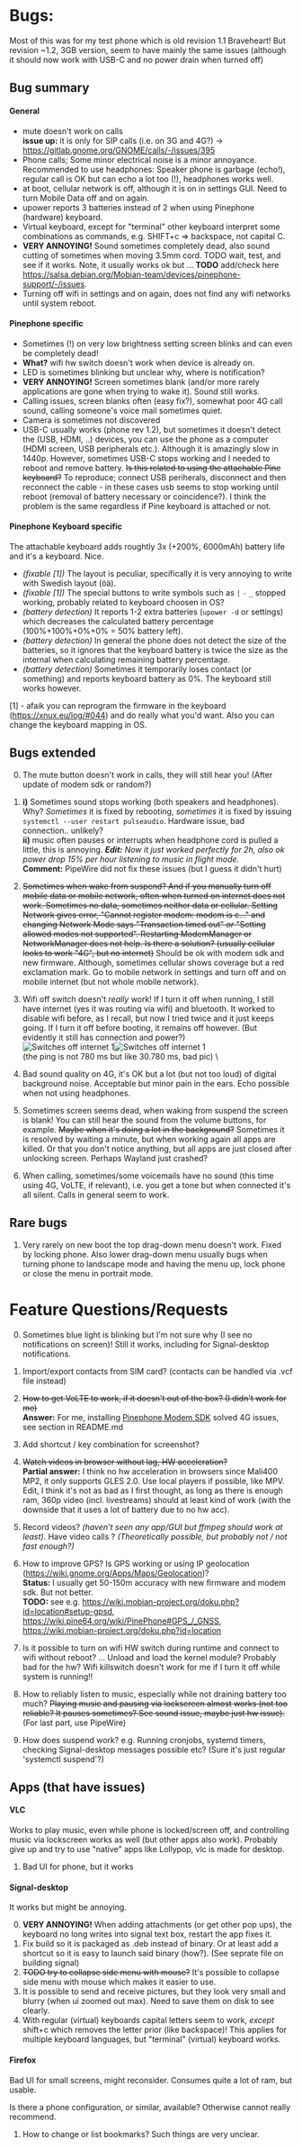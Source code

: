# Bugs:

Most of this was for my test phone which is old revision 1.1 Braveheart! But revision ~1.2, 3GB version, seem to have mainly the same issues (although it should now work with USB-C and no power drain when turned off) 

## Bug summary

#### General
- mute doesn't work on calls\
**issue up:** it is only for SIP calls (i.e. on 3G and 4G?) -> https://gitlab.gnome.org/GNOME/calls/-/issues/395
- Phone calls; Some minor electrical noise is a minor annoyance. Recommended to use headphones: Speaker phone is garbage (echo!), regular call is OK but can echo a lot too (!), headphones works well.
- at boot, cellular network is off, although it is on in settings GUI. Need to turn Mobile Data off and on again.
- upower reports 3 batteries instead of 2 when using Pinephone (hardware) keyboard.
- Virtual keyboard, except for "terminal" other keyboard interpret some combinations as commands, e.g. SHIFT+c => backspace, not capital C.
- **VERY ANNOYING!** Sound sometimes completely dead, also sound cutting of sometimes when moving 3.5mm cord. TODO wait, test, and see if it works. Note, it usually works ok but ... **TODO** add/check here https://salsa.debian.org/Mobian-team/devices/pinephone-support/-/issues.
- Turning off wifi in settings and on again, does not find any wifi networks until system reboot.

#### Pinephone specific

- Sometimes (!) on very low brightness setting screen blinks and can even be completely dead!
- **What?** wifi hw switch doesn't work when device is already on.
- LED is sometimes blinking but unclear why, where is notification?
- **VERY ANNOYING!** Screen sometimes blank (and/or more rarely applications are gone when trying to wake it). Sound still works.
- Calling issues, screen blanks often (easy fix?), somewhat poor 4G call sound, calling someone's voice mail sometimes quiet.
- Camera is sometimes not discovered 
- USB-C usually works (phone rev 1.2), but sometimes it doesn't detect the (USB, HDMI, ..) devices, you can use the phone as a computer (HDMI screen, USB peripherals etc.). Although it is amazingly slow in 1440p. However, sometimes USB-C stops working and I needed to reboot and remove battery. ~~Is this related to using the attachable Pine keyboard?~~ To reproduce; connect USB periherals, disconnect and then reconnect the cable - in these cases usb seems to stop working until reboot (removal of battery necessary or coincidence?). I think the problem is the same regardless if Pine keyboard is attached or not.

#### Pinephone Keyboard specific

The attachable keyboard adds roughtly 3x (+200%, 6000mAh) battery life and it's a keyboard. Nice.

- _(fixable [1])_ The layout is peculiar, specifically it is very annoying to write with Swedish layout (öä).
- _(fixable [1])_ The special buttons to write symbols such as `|` `-` `_` stopped working, probably related to keyboard choosen in OS?
- _(battery detection)_ It reports 1-2 extra batteries (`upower -d` or settings) which decreases the calculated battery percentage (100%+100%+0%+0% = 50% battery left).
- _(battery detection)_ In general the phone does not detect the size of the batteries, so it ignores that the keyboard battery is twice the size as the internal when calculating remaining battery percentage.
- _(battery detection)_ Sometimes it temporarily loses contact (or something) and reports keyboard battery as 0%. The keyboard still works however.

[1] - afaik you can reprogram the firmware in the keyboard (https://xnux.eu/log/#044) and do really what you'd want. Also you can change the keyboard mapping in OS.



## Bugs extended

0. The mute button doesn't work in calls, they will still hear you! (After update of modem sdk or random?)

1. **i)** Sometimes sound stops working (both speakers and headphones). Why? _Sometimes_ it is fixed by rebooting, _sometimes_ it is fixed by issuing `systemctl --user restart pulseaudio`. Hardware issue, bad connection.. unlikely? \
**ii)** music often pauses or interrupts when headphone cord is pulled a little, this is annoying. _**Edit:** Now it just worked perfectly for 2h, also ok power drop 15% per hour listening to music in flight mode._ \
**Comment:** PipeWire did not fix these issues (but I guess it didn't hurt)

2. ~~Sometimes when wake from suspend? And if you manually turn off mobile data or mobile network, often when turned on internet does not work. Sometimes no data, sometimes neither data or cellular. Setting Network gives error, "Cannot register modem: modem is c..." and changing Network Mode says "Transaction timed out" _or_ "Setting allowed modes not supported". Restarting ModemManager or NetworkManager does not help. Is there a solution? (usually cellular looks to work "4G", but no internet)~~ Should be ok with modem sdk and new firmware. Although, sometimes cellular shows coverage but a red exclamation mark. Go to mobile network in settings and turn off and on mobile internet (but not whole mobile network).

3. Wifi off switch doesn't _really_ work! If I turn it off when running, I still have internet (yes it was routing via wifi) and bluetooth. It worked to disable wifi before, as I recall, but now I tried twice and it just keeps going. If I turn it off before booting, it remains off however. (But evidently it still has connection and power?) \
![Switches off internet 1](pics/wifi_switch_off.jpg)![Switches off internet 1](pics/wifi_switch_off_internet.jpg) \
(the ping is not 780 ms but like 30.780 ms, bad pic) \

4. Bad sound quality on 4G, it's OK but a lot (but not too loud) of digital background noise. Acceptable but minor pain in the ears. Echo possible when not using headphones.

5. Sometimes screen seems dead, when waking from suspend the screen is blank! You can still hear the sound from the volume buttons, for example. ~~Maybe when it's doing a lot in the background?~~ Sometimes it is resolved by waiting a minute, but when working again all apps are killed. Or that you don't notice anything, but all apps are just closed after unlocking screen. Perhaps Wayland just crashed?

6. When calling, sometimes/some voicemails have no sound (this time using 4G, VoLTE, if relevant), i.e. you get a tone but when connected it's all silent. Calls in general seem to work.

## Rare bugs

1. Very rarely on new boot the top drag-down menu doesn't work. Fixed by locking phone. Also lower drag-down menu usually bugs when turning phone to landscape mode and having the menu up, lock phone or close the menu in portrait mode.


# Feature Questions/Requests

0. Sometimes blue light is blinking but I'm not sure why (I see no notifications on screen)! Still it works, including for Signal-desktop notifications.
1. Import/export contacts from SIM card? (contacts can be handled via .vcf file instead)
2. ~~How to get VoLTE to work, if it doesn't out of the box? (I didn't work for me)~~ \
**Answer:** For me, installing [Pinephone Modem SDK](https://github.com/the-modem-distro/pinephone_modem_sdk) solved 4G issues, see section in README.md
4. Add shortcut / key combination for screenshot?

5. ~~Watch videos in browser without lag, HW acceleration?~~ \
**Partial answer:** I think no hw acceleration in browsers since Mali400 MP2, it only supports GLES 2.0. Use local players if possible, like MPV. Edit, I think it's not as bad as I first thought, as long as there is enough ram, 360p video (incl. livestreams) should at least kind of work (with the downside that it uses a lot of battery due to no hw acc).

6. Record videos? _(haven't seen any app/GUI but ffmpeg should work at least)_. Have video calls ? _(Theoretically possible, but probably not / not fast enough?)_
7. How to improve GPS? Is GPS working or using IP geolocation (https://wiki.gnome.org/Apps/Maps/Geolocation)? \
**Status:** I usually get 50-150m accuracy with new firmware and modem sdk. But not better. \
**TODO:** see e.g. https://wiki.mobian-project.org/doku.php?id=location#setup-gpsd, https://wiki.pine64.org/wiki/PinePhone#GPS_/_GNSS, https://wiki.mobian-project.org/doku.php?id=location
9. Is it possible to turn on wifi HW switch during runtime and connect to wifi without reboot? ... Unload and load the kernel module? Probably bad for the hw? Wifi killswitch doesn't work for me if I turn it off while system is running!!
10. How to reliably listen to music, especially while not draining battery too much? ~~Playing music and pausing via lockscreen almost works (not too reliable? It pauses sometimes? See sound issue, maybe just hw issue).~~ (For last part, use PipeWire)
11. How does suspend work? e.g. Running cronjobs, systemd timers, checking Signal-desktop messages possible etc? (Sure it's just regular 'systemctl suspend'?)

## Apps (that have issues)

#### VLC
Works to play music, even while phone is locked/screen off, and controlling music via lockscreen works as well (but other apps also work). 
Probably give up and try to use "native" apps like Lollypop, vlc is made for desktop.

1. Bad UI for phone, but it works

#### Signal-desktop

It works but might be annoying.

0. **VERY ANNOYING!** When adding attachments (or get other pop ups), the keyboard no long writes into signal text box, restart the app fixes it.
1. Fix build so it is packaged as .deb instead of binary. Or at least add a shortcut so it is easy to launch said binary (how?). (See seprate file on building signal)
2. ~~TODO try to collapse side menu with mouse?~~ It's possible to collapse side menu with mouse which makes it easier to use.
3. It is possible to send and receive pictures, but they look very small and blurry (when ui zoomed out max). Need to save them on disk to see clearly.
4. With regular (virtual) keyboards capital letters seem to work, _except_ shift+c which removes the letter prior (like backspace)! This applies for multiple keyboard languages, but "terminal" (virtual) keyboard works.

#### Firefox

Bad UI for small screens, might reconsider. Consumes quite a lot of ram, but usable.

Is there a phone configuration, or similar, available? Otherwise cannot really recommend.

1. How to change or list bookmarks? Such things are very unclear.
